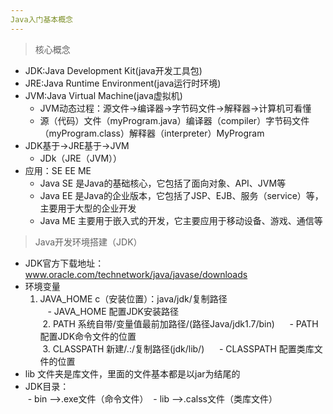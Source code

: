 ```yaml
---
Java入门基本概念
---  
```

> 核心概念  
- JDK:Java Development Kit(java开发工具包)  
- JRE:Java Runtime Environment(java运行时环境)  
- JVM:Java Virtual Machine(java虚拟机)  
  - JVM动态过程：源文件->编译器->字节码文件->解释器->计算机可看懂  
  - 源（代码）文件（myProgram.java）编译器（compiler）字节码文件（myProgram.class）解释器（interpreter）MyProgram
- JDK基于->JRE基于->JVM  
  - JDk（JRE（JVM））  
- 应用：SE EE ME  
  - Java SE 是Java的基础核心，它包括了面向对象、API、JVM等  
  - Java EE 是Java的企业版本，它包括了JSP、EJB、服务（service）等，主要用于大型的企业开发  
  - Java ME 主要用于嵌入式的开发，它主要应用于移动设备、游戏、通信等  

> Java开发环境搭建（JDK）  
- JDK官方下载地址：www.oracle.com/technetwork/java/javase/downloads  
- 环境变量  
  1. JAVA_HOME c（安装位置）：java/jdk/复制路径  
    - JAVA_HOME 配置JDK安装路径  
  2. PATH  系统自带/变量值最前加路径/(路径Java/jdk1.7/bin)   
    - PATH 配置JDK命令文件的位置  
  3. CLASSPATH  新建/.:/复制路径(jdk/lib/)   
    - CLASSPATH 配置类库文件的位置  
- lib 文件夹是库文件，里面的文件基本都是以jar为结尾的  
- JDK目录：  
  - bin -->.exe文件（命令文件）
  - lib -->.calss文件（类库文件）
